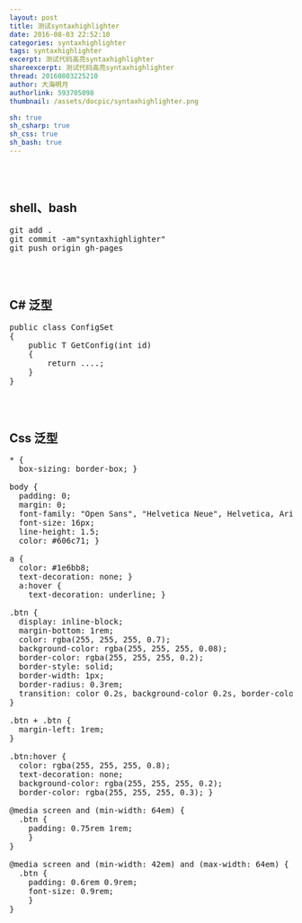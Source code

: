 ```yaml
---
layout: post
title: 测试syntaxhighlighter
date: 2016-08-03 22:52:10
categories: syntaxhighlighter
tags: syntaxhighlighter
excerpt: 测试代码高亮syntaxhighlighter
shareexcerpt: 测试代码高亮syntaxhighlighter
thread: 20160803225210
author: 大海明月
authorlink: 593705098
thumbnail: /assets/docpic/syntaxhighlighter.png

sh: true
sh_csharp: true
sh_css: true
sh_bash: true
---
```


<br><br>

## shell、bash
<pre class="brush: bash; ">
git add .
git commit -am"syntaxhighlighter"
git push origin gh-pages
</pre>


<br><br>
## C# 泛型
<pre class="brush: csharp; ">
public class ConfigSet<T>
{
	public T GetConfig(int id)
	{
		return ....;
	}
}
</pre>


<br><br>
## Css 泛型
<pre class="brush: css; ">
* {
  box-sizing: border-box; }

body {
  padding: 0;
  margin: 0;
  font-family: "Open Sans", "Helvetica Neue", Helvetica, Arial, sans-serif;
  font-size: 16px;
  line-height: 1.5;
  color: #606c71; }

a {
  color: #1e6bb8;
  text-decoration: none; }
  a:hover {
    text-decoration: underline; }

.btn {
  display: inline-block;
  margin-bottom: 1rem;
  color: rgba(255, 255, 255, 0.7);
  background-color: rgba(255, 255, 255, 0.08);
  border-color: rgba(255, 255, 255, 0.2);
  border-style: solid;
  border-width: 1px;
  border-radius: 0.3rem;
  transition: color 0.2s, background-color 0.2s, border-color 0.2s; 
}

.btn + .btn {
  margin-left: 1rem; 
}

.btn:hover {
  color: rgba(255, 255, 255, 0.8);
  text-decoration: none;
  background-color: rgba(255, 255, 255, 0.2);
  border-color: rgba(255, 255, 255, 0.3); }

@media screen and (min-width: 64em) {
  .btn {
    padding: 0.75rem 1rem; 
    } 
}

@media screen and (min-width: 42em) and (max-width: 64em) {
  .btn {
    padding: 0.6rem 0.9rem;
    font-size: 0.9rem; 
    }
}
</pre>


<br><br> 
